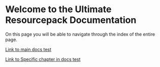 # Welcome to the Ultimate Resourcepack Documentation

On this page you will be able to navigate through the index of the entire page.

[Link to main docs test](Ultimate-Resourcepack-Tutorial.md)

[Link to Specific chapter in docs test](Ultimate-Resourcepack-Tutorial.md#pack_format)
